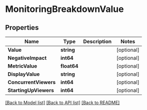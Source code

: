 # MonitoringBreakdownValue

## Properties
Name | Type | Description | Notes
------------ | ------------- | ------------- | -------------
**Value** | **string** |  | [optional] 
**NegativeImpact** | **int64** |  | [optional] 
**MetricValue** | **float64** |  | [optional] 
**DisplayValue** | **string** |  | [optional] 
**ConcurrentViewers** | **int64** |  | [optional] 
**StartingUpViewers** | **int64** |  | [optional] 

[[Back to Model list]](../README.md#documentation-for-models) [[Back to API list]](../README.md#documentation-for-api-endpoints) [[Back to README]](../README.md)


